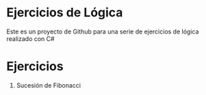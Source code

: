 # Ejercicios de Lógica 
Este es un proyecto de Github para una serie de ejercicios de lógica realizado con C#


# Ejercicios
1. Sucesión de Fibonacci